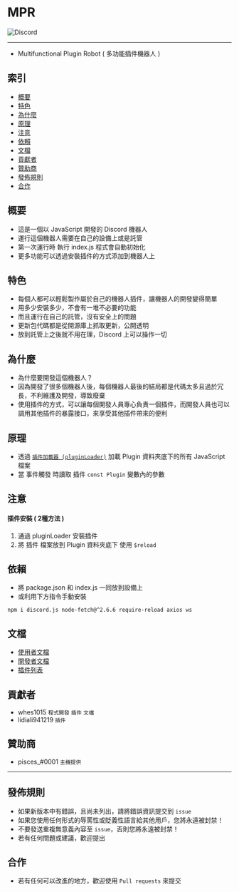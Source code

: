 # MPR
<img alt="Discord" src="https://img.shields.io/discord/926545182407688273">

------

- Multifunctional Plugin Robot ( 多功能插件機器人 )

## 索引
- [概要](#概要)
- [特色](#特色)
- [為什麼](#為什麼)
- [原理](#原理)
- [注意](#注意)
- [依賴](#依賴)
- [文檔](#文檔)
- [貢獻者](#貢獻者)
- [贊助商](#贊助商)
- [發佈規則](#發佈規則)
- [合作](#合作)

## 概要
- 這是一個以 JavaScript 開發的 Discord 機器人
- 運行這個機器人需要在自己的設備上或是託管
- 第一次運行時 執行 index.js 程式會自動初始化
- 更多功能可以透過安裝插件的方式添加到機器人上

## 特色
- 每個人都可以輕鬆製作屬於自己的機器人插件，讓機器人的開發變得簡單
- 用多少安裝多少，不會有一堆不必要的功能
- 而且運行在自己的託管，沒有安全上的問題
- 更新包代碼都是從開源庫上抓取更新，公開透明
- 放到託管上之後就不用在理，Discord 上可以操作一切

## 為什麼
- 為什麼要開發這個機器人？
- 因為開發了很多個機器人後，每個機器人最後的結局都是代碼太多且過於冗長，不利維護及開發，導致廢棄
- 使用插件的方式，可以讓每個開發人員專心負責一個插件，而開發人員也可以調用其他插件的暴露接口，來享受其他插件帶來的便利

## 原理
- 透過 [`插件加載器 (pluginLoader)`](https://github.com/ExpTechTW/MPR-pluginLoader/tree/%E4%B8%BB%E8%A6%81%E7%9A%84-(main)/version) 加載 Plugin 資料夾底下的所有 JavaScript 檔案
- 當 事件觸發 時讀取 插件 `const Plugin` 變數內的參數

## 注意
#### 插件安裝 ( 2種方法 )
1. 通過 pluginLoader 安裝插件
2. 將 插件 檔案放到 Plugin 資料夾底下 使用 `$reload`

## 依賴
- 將 package.json 和 index.js 一同放到設備上
- 或利用下方指令手動安裝
```console
npm i discord.js node-fetch@^2.6.6 require-reload axios ws
```

## 文檔
- [使用者文檔](https://github.com/ExpTechTW/MPR/blob/%E4%B8%BB%E8%A6%81%E7%9A%84-(main)/USER.md)
- [開發者文檔](https://github.com/ExpTechTW/MPR/blob/%E4%B8%BB%E8%A6%81%E7%9A%84-(main)/DEVELOPER.md)
- [插件列表](https://github.com/ExpTechTW/MPR/blob/%E4%B8%BB%E8%A6%81%E7%9A%84-(main)/PLUGIN.md)

## 貢獻者
- whes1015 `程式開發` `插件` `文檔`
- lidiali941219 `插件`

## 贊助商
- pisces_#0001 `主機提供`

------

## 發佈規則
- 如果新版本中有錯誤，且尚未列出，請將錯誤資訊提交到 ```issue```
- 如果您使用任何形式的辱罵性或貶義性語言給其他用戶，您將永遠被封禁！
- 不要發送重複無意義內容至 ```issue```，否則您將永遠被封禁！
- 若有任何問題或建議，歡迎提出

## 合作
- 若有任何可以改進的地方，歡迎使用 ```Pull requests``` 來提交
